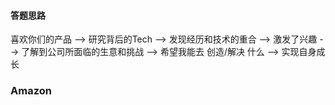 #### **答题思路**

喜欢你们的产品 --> 研究背后的Tech --> 发现经历和技术的重合 --> 激发了兴趣 --> 了解到公司所面临的生意和挑战 --> 希望我能去 创造/解决 什么 --> 实现自身成长

### Amazon

